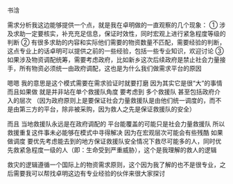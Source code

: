 书浛



需求分析我这边能够提供一个点，就是我在卓明做的一直观察的几个现象：
① 涉及求助一定要核实，补充充足信息，保证时效性，同时宏观上进行紧急程度等级的判断
② 有很多求助的内容和实际他们需要的物资数量不匹配，需要经验的判断，这点专业上的话卓明可以提供之前的一些经验，包括一些专业知识，欢迎讨论
③ 如果涉及物资调配统筹，需要考虑政府，比如新乡这次后续政府是禁止社会力量接手，所有物资必须统一由政府调配，这也是为什么我们做需求平台的原因





嗯嗯 我的意思是这个模式需要在需求验证时就要打磨  因为其实它是很“大”的事情
而且如果做  就是并非站在单个救援队角度 要考虑到  多个救援队  甚至包括政府介入的层次
（因为政府原则上是要保证社会力量救援队是由他们统一调度的，而不是由第三方的平台，除非被采购，因为救人之先是保证救援队的安全）





而且  当地救援队永远是在政府调配的  平台能覆盖的可能只是社会力量救援队  所以救援重复这件事未必能够在模式中寻得解决 
因为在宏观层次可能会有些残酷  如果做调度 要优先考虑能去到的地方保证救援队安全情况下救尽可能多的人，同时优先救紧急程度一级的人（即：生命受到严重威胁），这个是我理解的救人的逻辑





救灾的逻辑遵循一个国际上的物资需求原则，这个因为我了解的也不是很专业，之后需要我可以帮找卓明这边有专业经验的伙伴来很大家探讨